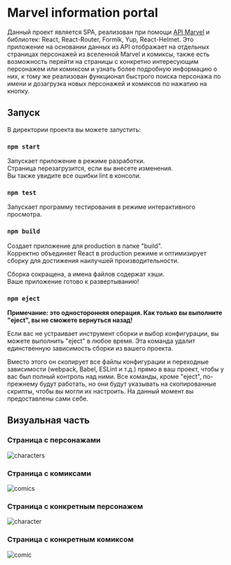 # Marvel information portal

Данный проект является SPA, реализован при помощи [API Marvel](https://developer.marvel.com/) и библиотек: React, React-Router, Formik, Yup, React-Helmet. Это приложение на основании данных из API отображает на отдельных страницах персонажей из вселенной Marvel и комиксы, также есть возможность перейти на страницы с конкретно интересующим персонажем или комиксом и узнать более подробную информацию о них, к тому же реализован функционал быстрого поиска персонажа по имени и дозагрузка новых персонажей и комиксов по нажатию на кнопку.

## Запуск

В директории проекта вы можете запустить:

### `npm start`

Запускает приложение в режиме разработки.\
Страница перезагрузится, если вы внесете изменения.\
Вы также увидите все ошибки lint в консоли.

### `npm test`

Запускает программу тестирования в режиме интерактивного просмотра.

### `npm build`

Создает приложение для production в папке "build".\
Корректно объединяет React в production режиме и оптимизирует сборку для достижения наилучшей производительности.

Сборка сокращена, а имена файлов содержат хэши.\
Ваше приложение готово к развертыванию!

### `npm eject`

**Примечание: это односторонняя операция. Как только вы выполните "eject", вы не сможете вернуться назад!**

Если вас не устраивает инструмент сборки и выбор конфигурации, вы можете выполнить "eject" в любое время. Эта команда удалит единственную зависимость сборки из вашего проекта.

Вместо этого он скопирует все файлы конфигурации и переходные зависимости (webpack, Babel, ESLint и т.д.) прямо в ваш проект, чтобы у вас был полный контроль над ними. Все команды, кроме "eject", по-прежнему будут работать, но они будут указывать на скопированные скрипты, чтобы вы могли их настроить. На данный момент вы предоставлены сами себе.

## Визуальная часть

### Страница с персонажами

![characters](https://github.com/lidaaupova/Marvel-information-portal/assets/71726887/e309f8da-2ef5-4784-bed2-a1ec03f7f66d)

### Страница с комиксами

![comics](https://github.com/lidaaupova/Marvel-information-portal/assets/71726887/3b9a53ca-66ac-46f4-9913-d2cbb12a53a2)

### Страница с конкретным персонажем

![character](https://github.com/lidaaupova/Marvel-information-portal/assets/71726887/8910fd7c-2e55-4250-8e5b-45d4fa9ee961)

### Страница с конкретным комиксом

![comic](https://github.com/lidaaupova/Marvel-information-portal/assets/71726887/e6751326-7662-464e-a391-f7410f9f3f81)
